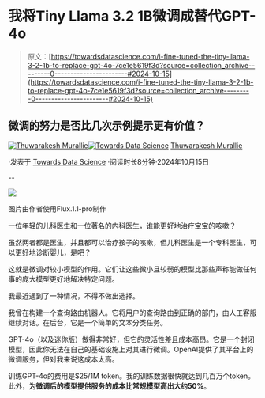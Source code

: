 # 我将Tiny Llama 3.2 1B微调成替代GPT-4o

> 原文：[https://towardsdatascience.com/i-fine-tuned-the-tiny-llama-3-2-1b-to-replace-gpt-4o-7ce1e5619f3d?source=collection_archive---------0-----------------------#2024-10-15](https://towardsdatascience.com/i-fine-tuned-the-tiny-llama-3-2-1b-to-replace-gpt-4o-7ce1e5619f3d?source=collection_archive---------0-----------------------#2024-10-15)

## 微调的努力是否比几次示例提示更有价值？

[](https://thuwarakesh.medium.com/?source=post_page---byline--7ce1e5619f3d--------------------------------)[![Thuwarakesh Murallie](../Images/44f1a14a899426592bbd8c7f73ce169d.png)](https://thuwarakesh.medium.com/?source=post_page---byline--7ce1e5619f3d--------------------------------)[](https://towardsdatascience.com/?source=post_page---byline--7ce1e5619f3d--------------------------------)[![Towards Data Science](../Images/a6ff2676ffcc0c7aad8aaf1d79379785.png)](https://towardsdatascience.com/?source=post_page---byline--7ce1e5619f3d--------------------------------) [Thuwarakesh Murallie](https://thuwarakesh.medium.com/?source=post_page---byline--7ce1e5619f3d--------------------------------)

·发表于 [Towards Data Science](https://towardsdatascience.com/?source=post_page---byline--7ce1e5619f3d--------------------------------) ·阅读时长8分钟·2024年10月15日

--

![](../Images/aebbd921b0305baa1fc782b987d9532a.png)

图片由作者使用Flux.1.1-pro制作

一位年轻的儿科医生和一位著名的内科医生，谁能更好地治疗宝宝的咳嗽？

虽然两者都是医生，并且都可以治疗孩子的咳嗽，但儿科医生是一个专科医生，可以更好地诊断婴儿，是吧？

这就是微调对较小模型的作用。它们让这些微小且较弱的模型比那些声称能做任何事的庞大模型更好地解决特定问题。

我最近遇到了一种情况，不得不做出选择。

我曾在构建一个查询路由机器人。它将用户的查询路由到正确的部门，由人工客服继续对话。在后台，它是一个简单的文本分类任务。

GPT-4o（以及迷你版）做得非常好，但它的灵活性差且成本高昂。它是一个封闭模型，因此你无法在自己的基础设施上对其进行微调。OpenAI提供了其平台上的微调服务，但对我来说这成本太高。

训练GPT-4o的费用是$25/1M token。我的训练数据很快就达到几百万个token。此外，**为微调后的模型提供服务的成本比常规模型高出大约50%**。
